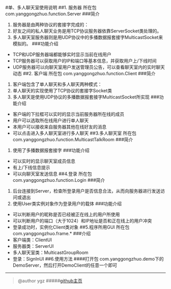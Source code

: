 #单、多人聊天室使用说明
##1. 服务器
所在包 com.yanggongzhuo.function.Server
###简介
1. 服务器是由两种协议的套接字完成的：
1. 好友之间的私人聊天业务是用TCP协议服务器依靠ServerSocket类处理的。
3. 多人聊天室服务器则是用UDP协议中的多播数据报套接字MulticastSocket来模拟的。
###功能介绍
* TCP和UDP服务器端都能够实时显示当前在线用户
* TCP服务器可以获取用户的IP和端口等基本信息，并获取用户上/下线时间
* UDP服务器可以向聊天室用户发送管理员公告，可以查看聊天室内的实时聊天动态
##2. 客户端
所在包 com.yanggongzhuo.function.Client
###简介
1. 客户端包含了单人聊天和多人聊天两种模式：
2. 单人聊天的实现使用了TCP协议的套接字Socket类
3. 多人聊天是使用UDP协议的多播数据报套接字MulticastSocket所实现
###功能介绍
* 客户端的下拉框可以实时的显示当前服务器所在线的成员
* 用户可以选取所在线用户进行单人聊天
* 本用户可以接收来自服务器其他在线好友的消息
* 可以点击进入多人聊天室进行多人聊天
##3.多人聊天室
所在包 com.yanggongzhuo.function.MulticastTalkRoom
###简介
1. 使用了多播数据报套接字
###功能介绍
* 可以实时的显示聊天室成员信息
* 有上/下线信息提示
* 可以向聊天室发送信息
##4.登录
所在包 com.yanggongzhuo.function.Login
###简介
1. 后台连接到Server，检查所登录用户是否信息合法，从而向服务器进行发送访问或退出
2. 使用User类实例对象作为登录用户的载体
###功能介绍
* 可以判断用户的昵称是否已经被正在线上的用户所使用
* 可以判断用户的端口（大于1024）和IP地址是否和正在线上的用户冲突
* 登录成功时，实例化Client类对象
##5.程序所用GUI
所在包 com.yanggongzhuo.frame.*
###介绍
* 客户端类：ClientUI
* 服务器类：ServerUI
* 多人聊天室类：MulticastGroupRoom
* 登录：SignInUI
##6.使用方法
####打开包 com.yanggongzhuo.demo下的DemoServer，然后打开DemoClient的任意一个即可
----------------------------------------
>@author ygz
#####[github主页]()